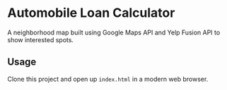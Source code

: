 # Automobile Loan Calculator
A neighborhood map built using Google Maps API and Yelp Fusion API to show interested spots.
## Usage
Clone this project and open up `index.html` in a modern web browser.
